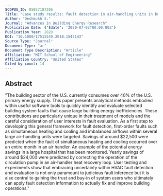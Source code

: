 ```yaml
---
SCOPUS_ID: 85057187206
Title: "Case study results: fault detection in air-handling units in buildings"
Author: "Deshmukh S."
Journal: "Advances in Building Energy Research"
Publication Date: {'$date': '2020-07-02T00:00:00Z'}
Publication Year: 2020
DOI: "10.1080/17512549.2018.1545143"
Source Type: "Journal"
Document Type: "ar"
Document Type Description: "Article"
Affiliation: "MIT School of Engineering"
Affiliation Country: "United States"
Cited by count: 14
---
```


## Abstract
"The building sector of the U.S. currently consumes over 40% of the U.S. primary energy supply. This paper presents analytical methods embodied within useful software tools to quickly identify and evaluate selected building system faults that cause large building energy inefficiencies. These contributions are particularly unique in their treatment of models and the careful consideration of user interests in fault evaluation. As a first step to developing this general framework for fault detection, first-order faults such as simultaneous heating and cooling and imbalanced airflows within several large air-handling units were targeted. Savings of around $22,500 were predicted when the fault of simultaneous heating and cooling occurred over an entire month in an air handler. An example of the potential energy savings in a large hospital that has been monitored. Yearly savings of around $24,000 were predicted by correcting the operation of the circulation pump in an air-handler heat recovery loop. User testing and experiments show that embracing uncertainty within HVAC fault detection and evaluation is not only paramount to judicious fault inference but it is also central to gaining the trust and buy-in of system users who ultimately can apply fault detection information to actually fix and improve building operations."
